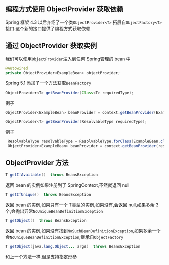 ## 编程方式使用 ObjectProvider 获取依赖

Spring 框架 4.3 以后介绍了一个类`ObjectProvider<T>` 拓展自`ObjectFactory<T>`接口.这个新的接口提供了编程方式获取依赖

## 通过 ObjectProvider 获取实例

我们可以使用`ObjectProvider`注入到任何 Spring管理的 bean 中

```java
@Autowired
private ObjectProvider<ExampleBean> objectProvider;
```

Spring 5.1 添加了一个方法获取`BeanFactory`

```java
ObjectProvider<T> getBeanProvider(Class<T> requiredType);
```

例子

```java
ObjectProvider<ExampleBean> beanProvider = context.getBeanProvider(ExampleBean.class);
```

```java
ObjectProvider<T> getBeanProvider(ResolvableType requiredType);
```

例子

```java
 ResolvableType resolvableType = ResolvableType.forClass(ExampleBean.class);
 ObjectProvider<ExampleBean> beanProvider = context.getBeanProvider(resolvableType);
```

## ObjectProvider 方法

```java
T getIfAvailable()  throws BeansException
```

返回 bean 的实例如果注册到了 SpringContext,不然就返回 null

```java
T getIfUnique()  throws BeansException
```

返回 bean 的实例,如果只有一个 T类型的实例,如果没有,会返回 null,如果多余 3 个,会抛出异常`NoUniqueBeanDefinitionException`

```java
T getObject()  throws BeansException
```

返回 bean 的实例,如果没有找到`NoSuchBeanDefinitionException`,如果多余一个会`NoUniqueBeanDefinitionException`,继承自`ObjectFactory`

```java
T getObject(java.lang.Object... args)  throws BeansException
```

和上一个方法一样,但是支持指定形参